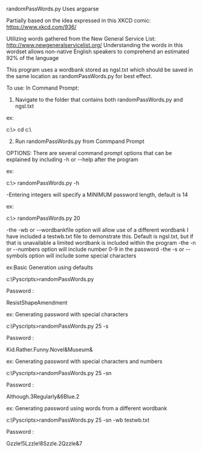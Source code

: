 randomPassWords.py
Uses argparse

Partially based on the idea expressed in this XKCD comic:
https://www.xkcd.com/936/

Utilizing words gathered from the New General Service List:
http://www.newgeneralservicelist.org/
Understanding the words in this wordset allows non-native
English speakers to comprehend an estimated 92% of the language

This program uses a wordbank stored as ngsl.txt
which should be saved in the same location as randomPassWords.py
for best effect.

To use:
In Command Prompt:
1) Navigate to the folder that contains both randomPassWords.py and ngsl.txt

ex:

c:\\> cd c:\\<folder>

2) Run randomPassWords.py from Commpand Prompt

OPTIONS:
There are several command prompt options that can be explained
by including -h or --help after the program

ex:

c:\\> randomPassWords.py -h

-Entering integers will specify a MINIMUM password length, default is 14

ex:

c:\\> randomPassWords.py 20

-the -wb or --wordbankfile option will allow use of a different wordbank
I have included a testwb.txt file to demonstrate this. Default is ngsl.txt,
but if that is unavailable a limited wordbank is included within the program
-the -n or --numbers option will include number 0-9 in the password
-the -s or --symbols option will include some special characters

ex:Basic Generation using defaults

c:\\Pyscripts>randomPassWords.py

Password :

ResistShapeAmendment

ex: Generating password with special characters

c:\\Pyscripts>randomPassWords.py 25 -s

Password :

Kid.Rather.Funny.Novel&Museum&

ex: Generating password with special characters and numbers

c:\\Pyscripts>randomPassWords.py 25 -sn

Password :

Although.3Regularly&6Blue.2

ex: Generating password using words from a different wordbank 

c:\\Pyscripts>randomPassWords.py 25 -sn -wb testwb.txt

Password :

Gzzle!5Lzzle!8Szzle.2Qzzle&7
